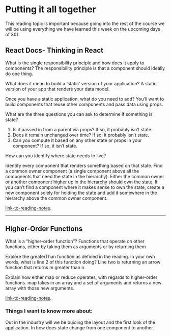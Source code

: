 # Putting it all together

This reading topic is important because going into the rest of the course we will be using everything we have learned this week on the upcoming days of 301.

## React Docs- Thinking in React

What is the single responsibility principle and how does it apply to components?
The responsibility principle is that a component should ideally do one thing.

What does it mean to build a ‘static’ version of your application?
A static version of your app that renders your data model.

Once you have a static application, what do you need to add?
You’ll want to build components that reuse other components and pass data using props.

What are the three questions you can ask to determine if something is state?

  1. Is it passed in from a parent via props? If so, it probably isn’t state.
  2. Does it remain unchanged over time? If so, it probably isn’t state.
  3. Can you compute it based on any other state or props in your component? If so, it isn’t state.

How can you identify where state needs to live?

Identify every component that renders something based on that state.
Find a common owner component (a single component above all the components that need the state in the hierarchy).
Either the common owner or another component higher up in the hierarchy should own the state.
If you can’t find a component where it makes sense to own the state, create a new component solely for holding the state and add it somewhere in the hierarchy above the common owner component.

[link-to-reading-notes](https://reactjs.org/docs/thinking-in-react.html).

********************************************************************************************************************

## Higher-Order Functions

What is a “higher-order function”?
Functions that operate on other functions, either by taking them as arguments or by returning them

Explore the greaterThan function as defined in the reading. In your own words, what is line 2 of this function doing?
Line two is returning an arrow function that returns m greater than n.

Explain how either map or reduce operates, with regards to higher-order functions.
map takes in an array and a set of arguments and returns a new array with those new arguments.

[link-to-reading-notes](https://eloquentjavascript.net/05_higher_order.html#h_xxCc98lOBK).

### Things I want to know more about: 

Out in the industry will we be buiding the layout and the first look of the application.
In how does state change from one component to another.
